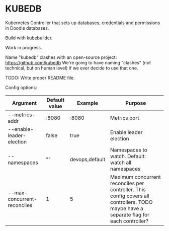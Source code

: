 # KUBEDB

Kubernetes Controller that sets up databases, credentials and permissions in Doodle databases.

Build with [kubebuilder](https://github.com/kubernetes-sigs/kubebuilder).

Work in progress.

Name "kubedb" clashes with an open-source project: https://github.com/kubedb
We're going to have naming "clashes" (not technical, but on human level) if we ever decide to use that one.

TODO: Write proper README file.

Config options:

Argument | Default value | Example | Purpose |
---------|---------------|---------|---------|
--metrics-addr | :8080 | :8080 | Metrics port |
--enable-leader-election | false | true | Enable leader election |
--namespaces | "" | devops,default |  Namespaces to watch. Default: watch all namespaces |
--max-concurrent-reconciles | 1 | 5 | Maximum concurrent reconciles per controller. This config covers all controllers. TODO maybe have a separate flag for each controller? |




